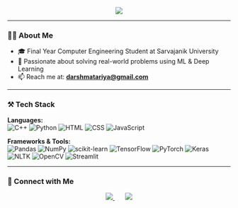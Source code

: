 <p align="center">
  <a href="https://github.com/DarshMatariya" target="_blank">
    <img src="https://readme-typing-svg.demolab.com?font=Fira+Code&pause=1000&color=70A5FD&center=true&vCenter=true&width=600&lines=Hey!+I'm+Darsh+Matariya;ML+%7C+DL+%7C+NLP+%7C+GenAI+%7C+LLMs" />
  </a>
</p>


---

### 👨‍💻 About Me

- 🎓 Final Year Computer Engineering Student at Sarvajanik University  
- 🚀 Passionate about solving real-world problems using ML & Deep Learning  
- 📫 Reach me at: **darshmatariya@gmail.com**

---

### ⚒️ Tech Stack

**Languages:**  
![C++](https://img.shields.io/badge/-C++-00599C?style=flat&logo=c%2B%2B&logoColor=white)
![Python](https://img.shields.io/badge/-Python-3776AB?style=flat&logo=python&logoColor=white)
![HTML](https://img.shields.io/badge/-HTML5-E34F26?style=flat&logo=html5&logoColor=white)
![CSS](https://img.shields.io/badge/-CSS3-1572B6?style=flat&logo=css3&logoColor=white)
![JavaScript](https://img.shields.io/badge/-JavaScript-F7DF1E?style=flat&logo=javascript&logoColor=black)

**Frameworks & Tools:**  
![Pandas](https://img.shields.io/badge/Pandas-150458?style=for-the-badge&logo=pandas&logoColor=white)
![NumPy](https://img.shields.io/badge/NumPy-013243?style=for-the-badge&logo=numpy&logoColor=white)
![scikit-learn](https://img.shields.io/badge/scikit--learn-F7931E?style=for-the-badge&logo=scikit-learn&logoColor=white)
![TensorFlow](https://img.shields.io/badge/TensorFlow-FF6F00?style=for-the-badge&logo=tensorflow&logoColor=white)
![PyTorch](https://img.shields.io/badge/PyTorch-EE4C2C?style=for-the-badge&logo=pytorch&logoColor=white)
![Keras](https://img.shields.io/badge/Keras-D00000?style=for-the-badge&logo=keras&logoColor=white)
![NLTK](https://img.shields.io/badge/NLTK-2C9AB7?style=for-the-badge)
![OpenCV](https://img.shields.io/badge/OpenCV-5C3EE8?style=for-the-badge&logo=opencv&logoColor=white)
![Streamlit](https://img.shields.io/badge/-Streamlit-FF4B4B?style=flat&logo=streamlit&logoColor=white)

---

### 🔗 Connect with Me

<p align="center">
  <a href="https://www.linkedin.com/in/darsh-matariya-587696294/" target="_blank">
    <img src="https://img.shields.io/badge/-LinkedIn-0A66C2?style=flat&logo=linkedin&logoColor=white"/>
  </a>
  &#8287;&#8287;&#8287;&#8287;&#8287;
  <a href="mailto:darshmatariya@gmail.com">
    <img src="https://img.shields.io/badge/-Gmail-D14836?style=flat&logo=gmail&logoColor=white"/>
  </a>
</p>
